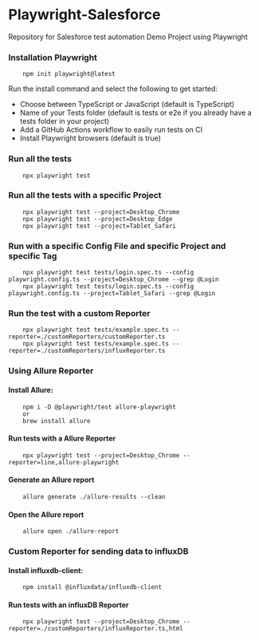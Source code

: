 # Playwright-Salesforce

Repository for Salesforce test automation Demo Project using Playwright

### Installation Playwright

```
    npm init playwright@latest
```

Run the install command and select the following to get started:

-   Choose between TypeScript or JavaScript (default is TypeScript)
-   Name of your Tests folder (default is tests or e2e if you already have a tests folder in your project)
-   Add a GitHub Actions workflow to easily run tests on CI
-   Install Playwright browsers (default is true)

### Run all the tests

```
    npx playwright test
```

### Run all the tests with a specific Project

```
    npx playwright test --project=Desktop_Chrome
    npx playwright test --project=Desktop_Edge
    npx playwright test --project=Tablet_Safari
```

### Run with a specific Config File and specific Project and specific Tag

```
    npx playwright test tests/login.spec.ts --config playwright.config.ts --project=Desktop_Chrome --grep @Login
    npx playwright test tests/login.spec.ts --config playwright.config.ts --project=Tablet_Safari --grep @Login
```

### Run the test with a custom Reporter

```
    npx playwright test tests/example.spec.ts --reporter=./customReporters/customReporter.ts
    npx playwright test tests/example.spec.ts --reporter=./customReporters/influxReporter.ts
```

### Using Allure Reporter

#### Install Allure:

```
    npm i -D @playwright/test allure-playwright
    or
    brew install allure
```

#### Run tests with a Allure Reporter

```
    npx playwright test --project=Desktop_Chrome --reporter=line,allure-playwright
```

#### Generate an Allure report

```
    allure generate ./allure-results --clean
```

#### Open the Allure report

```
    allure open ./allure-report
```

### Custom Reporter for sending data to influxDB

#### Install influxdb-client:

```
    npm install @influxdata/influxdb-client
```

#### Run tests with an influxDB Reporter

```
    npx playwright test --project=Desktop_Chrome --reporter=./customReporters/influxReporter.ts,html
```
